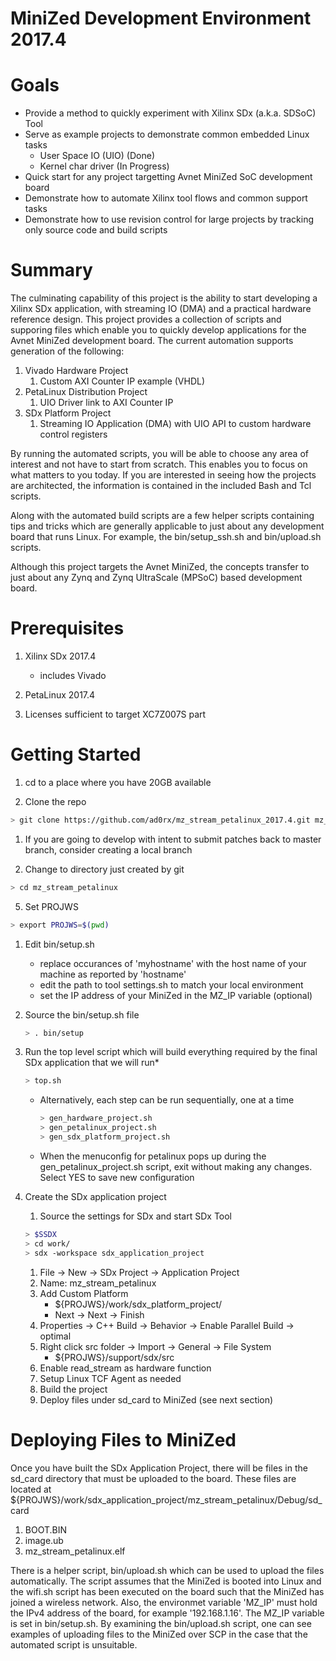 # MiniZed Development Environment 2017.4

# Goals 
* Provide a method to quickly experiment with Xilinx SDx (a.k.a. SDSoC) Tool
* Serve as example projects to demonstrate common embedded Linux tasks
  * User Space IO (UIO) (Done)
  * Kernel char driver  (In Progress)
* Quick start for any project targetting Avnet MiniZed SoC development board
* Demonstrate how to automate Xilinx tool flows and common support tasks
* Demonstrate how to use revision control for large projects by tracking only source code and build scripts

# Summary
The culminating capability of this project is the ability to start developing a Xilinx SDx application, with streaming IO (DMA) and a practical hardware reference design. This project provides a collection of scripts and supporing files which enable you to quickly develop applications for the Avnet MiniZed development board. The current automation supports generation of the following:

1. Vivado Hardware Project
   1. Custom AXI Counter IP example (VHDL)
1. PetaLinux Distribution Project
   1. UIO Driver link to AXI Counter IP
1. SDx Platform Project
   1. Streaming IO Application (DMA) with UIO API to custom hardware control registers
   
By running the automated scripts, you will be able to choose any area of interest and not have to start from scratch. This enables you to focus on what matters to you today. If you are interested in seeing how the projects are architected, the information is contained in the included Bash and Tcl scripts.  

Along with the automated build scripts are a few helper scripts containing tips and tricks which are generally applicable to just about any development board that runs Linux. For example, the bin/setup_ssh.sh and bin/upload.sh scripts.

Although this project targets the Avnet MiniZed, the concepts transfer to just about any Zynq and Zynq UltraScale (MPSoC) based development board.

# Prerequisites

1. Xilinx SDx 2017.4 
   - includes Vivado
   
1. PetaLinux 2017.4 

1. Licenses sufficient to target XC7Z007S part

# Getting Started

1. cd to a place where you have 20GB available

1. Clone the repo
```sh
> git clone https://github.com/ad0rx/mz_stream_petalinux_2017.4.git mz_stream_petalinux --depth 1
```

1. If you are going to develop with intent to submit patches back to master branch, 
   consider creating a local branch

1. Change to directory just created by git
```sh
> cd mz_stream_petalinux
```

5. Set PROJWS
```sh
> export PROJWS=$(pwd)
```

1. Edit bin/setup.sh
   - replace occurances of 'myhostname' with the host name of your machine as reported by 'hostname'
   - edit the path to tool settings.sh to match your local environment
   - set the IP address of your MiniZed in the MZ_IP variable (optional)
  
1. Source the bin/setup.sh file
   ```sh
   > . bin/setup
   ```

1. Run the top level script which will build everything required by the final
   SDx application that we will run*
   ```sh
   > top.sh
   ```
   
   - Alternatively, each step can be run sequentially, one at a time
     ```sh
     > gen_hardware_project.sh
     > gen_petalinux_project.sh
     > gen_sdx_platform_project.sh
     ```

   - When the menuconfig for petalinux pops up during the
     gen_petalinux_project.sh script, exit without making any
     changes. Select YES to save new configuration
   
1. Create the SDx application project
   1. Source the settings for SDx and start SDx Tool
   ```sh
   > $SSDX
   > cd work/
   > sdx -workspace sdx_application_project
   ```
   
   1. File -> New -> SDx Project -> Application Project
   1. Name: mz_stream_petalinux
   1. Add Custom Platform
      * ${PROJWS}/work/sdx_platform_project/
      * Next -> Next -> Finish
   1. Properties -> C++ Build -> Behavior -> Enable Parallel Build -> optimal
   1. Right click src folder -> Import -> General -> File System
      * ${PROJWS}/support/sdx/src
   1. Enable read_stream as hardware function
   1. Setup Linux TCF Agent as needed
   1. Build the project
   1. Deploy files under sd_card to MiniZed (see next section)
   
# Deploying Files to MiniZed

Once you have built the SDx Application Project, there will be files in the sd_card directory that must be uploaded to the board. These files are located at ${PROJWS}/work/sdx_application_project/mz_stream_petalinux/Debug/sd_card

1. BOOT.BIN
1. image.ub
1. mz_stream_petalinux.elf

There is a helper script, bin/upload.sh which can be used to upload the files automatically. The script assumes that the MiniZed is booted into Linux and the wifi.sh script has been executed on the board such that the MiniZed has joined a wireless network. Also, the environmet variable 'MZ_IP' must hold the IPv4 address of the board, for example '192.168.1.16'. The MZ_IP variable is set in bin/setup.sh. By examining the bin/upload.sh script, one can see examples of uploading files to the MiniZed over SCP in the case that the automated script is unsuitable.
